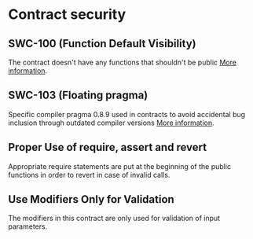 # Contract security

## SWC-100 (Function Default Visibility)
The contract doesn't have any functions that shouldn't be public [More information](https://cwe.mitre.org/data/definitions/710.html).

## SWC-103 (Floating pragma)
Specific compiler pragma 0.8.9 used in contracts to avoid accidental bug inclusion through outdated compiler versions [More information](https://cwe.mitre.org/data/definitions/664.html).

## Proper Use of require, assert and revert
Appropriate require statements are put at the beginning of the public functions in order to revert in case of invalid calls.

## Use Modifiers Only for Validation 
The modifiers in this contract are only used for validation of input parameters.